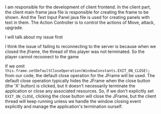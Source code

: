 
I am responsible for the development of client frontend. In the client part, the client main frame java file is responsible for creating the frame to be shown. And the Text Input Panel java file is used for creating panels with text in them. The Action Controller is to control the actions of Move, attack, upgrade.


I will talk about my issue first

I think the issue of failing to reconnecting to the server is because when we closed the jframe, the thread of this player was not terminated.
So the player cannot recoonect to the game

If we omit `this.frame.setDefaultCloseOperation(WindowConstants.EXIT_ON_CLOSE);` from our code, the default close operation for the JFrame will be used. The default close operation typically hides the JFrame when the close button (the 'X' button) is clicked, but it doesn't necessarily terminate the application or close any associated resources. So, if we don't explicitly set `EXIT_ON_CLOSE`, clicking the close button will close the JFrame, but the client thread will keep running unless we handle the window closing event explicitly and manage the application's termination ourself. 













